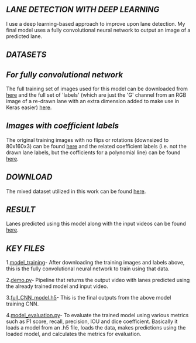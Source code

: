 ## _*LANE DETECTION WITH DEEP LEARNING*_
I use a deep learning-based approach to improve upon lane detection. 
My final model uses a fully convolutional neural network to output an image of a predicted lane.

## _*DATASETS*_

## _For fully convolutional network_
The full training set of images used for this model can be downloaded from [here](https://www.dropbox.com/s/rrh8lrdclzlnxzv/full_CNN_train.p?dl=0) and 
the full set of 'labels' (which are just the 'G' channel from an RGB image of a re-drawn lane with an extra dimension added to make use in Keras easier) 
[here](https://www.dropbox.com/s/ak850zqqfy6ily0/full_CNN_labels.p?dl=0).

## _Images with coefficient labels_
The original training images with no flips or rotations (downsized to 80x160x3) can be found [here](https://www.dropbox.com/s/1bnp70bhaz5kma9/coeffs_train.p?dl=0) and the 
related coefficient labels (i.e. not the drawn lane labels, but the cofficients for a polynomial line) can be found [here](https://www.dropbox.com/s/ieulvrcooetrlmd/coeffs_labels.p?dl=0).

## _*DOWNLOAD*_
The mixed dataset utilized in this work can be found [here](https://drive.google.com/drive/folders/10PHvTpcQVyxpXFE_-pcghTuJTo7uZpZb?usp=sharing).

## _*RESULT*_
Lanes predicted using this model along with the input videos can be found [here](https://drive.google.com/drive/folders/1CsjWxevyYMTNpWf55BZCu7_ucUSHx5cZ?usp=sharing).

## _*KEY FILES*_
1.[model_training](Lane_detection_using_DL/DL_based_Lane_Detection/model_training.py)- After downloading the training images and labels above, this is the fully convolutional neural network to train using that data.

2.[demo.py](Lane_detection_using_DL/DL_based_Lane_Detection/demo.py)- Pipeline that returns the output video with lanes predicted using the already trained model and input video.

3.[full_CNN_model.h5](Lane_detection_using_DL/DL_based_Lane_Detection/full_CNN_model.h5)- This is the final outputs from the above model training CNN.

4.[model_evaluation.py](Lane_detection_using_DL/DL_based_Lane_Detection/model_evaluation.py)- To evaluate the trained model using various metrics such as F1 score, recall, precision, IOU and dice coefficient. Basically it loads a model from an .h5 file, loads the data, makes predictions using the loaded model, and calculates the metrics for evaluation.
